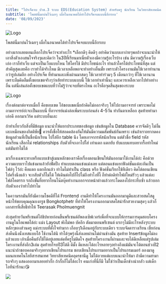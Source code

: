 ```yaml
---
title: "โปรเจ็คจบ ปวช.3 ระบบ EDS(Education System) สำหรับครู นักเรียน ในวิทยาลัยเทคนิคอุดรธานี"
subtitle: 'โพสต์นี้มาบ่นไว้เฉยๆ เผื่อในอนาคตได้ทำโปรเจ็คจบแบบนี้อีกรอบ'
date: '08/09/2023'
---
```

![Logo](https://scontent.futh1-1.fna.fbcdn.net/v/t39.30808-6/373530011_1388066161745146_3189310531330937006_n.jpg?stp=cp6_dst-jpg&_nc_cat=107&ccb=1-7&_nc_sid=5f2048&_nc_ohc=Yk4O2_EIVAUAX-lDoe3&_nc_ht=scontent.futh1-1.fna&oh=00_AfB6W1TW_wUD1-MzqavF5cpcnHYgiq5Ifu_GVawWnmctSQ&oe=66041B9B)



โพสต์นี้มาบ่นไว้เฉยๆ เผื่อในอนาคตได้ทำโปรเจ็คจบแบบนี้อีกรอบ
 
อย่างแรกเลยตอนเลือกโปรเจ็คว่าจะทำอะไร *เลือกดีๆ คิดดีๆ อย่าคิดว่าแบบเอาง่ายๆพอถ้าจะแนะนำให้เอาสิ่งตัวเองสนใจจริงๆและคิดว่า ใน3ปีที่เรียนมาเนี่ยตัวเองมีความรู้อะไรบ้าง เช่น มีความรู้เรื่องเว็บ เอ่อ เราก็ทำเว็บ แต่จะเป็นเว็บแบบไหน ให้ใครใช้ มีประโยชน์อะไร ทำแล้วใครได้ประโยชน์ที่สุด แต่สำคัญสุดเลยคือ เราทำได้จริงไหม มีเวลาเหลือพอจะทำอย่างอื่นมั้ย เพราะตัวโครงงานมันใช้เวลาทำนานกว่ารูปเล่มอีก อย่างโปรเจ็ค ที่ทำมาและเพิ่งผ่านมาสดๆ ใช้เวลาทำร่วมๆ 5 เดือนกว่าๆ ที่ใช้เวลานานเพราะลืมคิดลืมตั้งขอบเขตจริงๆว่าเฮ้ยทำระบบแบบนี้ ใช้เวลาทำเท่านี้นะ และควรเหลือเวลาไปทำอย่างอื่น แต่นี่เล่นล่อตั้งขอบเขตแบบที่ว่าไม่รู้ว่าจะจบที่ตรงไหน อะไรคือจุดสิ้นสุดของระบบ

![Logo](https://scontent.futh1-1.fna.fbcdn.net/v/t39.30808-6/373745205_1388313705053725_3174456080319039310_n.jpg?_nc_cat=109&ccb=1-7&_nc_sid=5f2048&_nc_ohc=Mh-OrkQHs6AAX-zqrsa&_nc_ht=scontent.futh1-1.fna&oh=00_AfBXkZ-mTm5btPS_Z45CSlONMnWAt7lcWUXAzFpt-XRd7g&oe=6604429B)

เรื่องต่อมาต่อจากเมื่อกี้ คือขอบเขต ไอ้ขอบเขตเนี่ยถ้าคิดไม่ออกจริงๆ ให้ไปถามอาจารย์ เพราะพอไม่ถามอาจารย์อ่ะจะเป็นแบบนี่ ที่อาจารย์แม่งล่อเพิ่มระบบก่อนส่ง 4-5วัน ทำกันตาเหลือก สุดท้ายทำมา เอ่อดี ออกมาเวิร์ค แต่ระบบอื่นเละ

ถ้าทำเกี่ยวกับสิ่งที่มีข้อมูล แนะนำให้แยกประเภทของข้อมูล เช่นข้อมูลใน Database ควรจัดดีๆ ไม่งั้นเละเหมือนของกิตติชัย🥲 ควรตั้งชื่อให้สอดคล้องกันให้มันมีความมสัมพันธ์กันเพราะ เช่นถ้าเราอยากดคงข้อมูลส่วนที่เป็นชื่อนักเรียน ไปใส่อีก table นึง โดยเอาจากรหัสนักเรียน แต่ตัวชื่อ field รหัสนักเรียน เสือกไม่  relationships กับตัวที่จะเอาไปใส่ เท่าแตก แตกยับ ยับแบบแทบอยากรื้อทำใหม่แต่มันทำไม่ได้

 มาเรื่องเฉพาะทางหรือแบบเข้าสู่เมนหลักของเราคือเรื่องตอนเขียนให้มันออกมาใช้งานได้อ่ะ คือด้วยความแบบเราไปแข่งมาแล้วยังฟิตปั๋ง ทำแบบตอนแข่งแม่งเลย แต่ตอนแข่งแยกฟังค์ชั่นแต่ละอันเป็นไฟล์ๆ ไว้อ่ะ คือแตก แตกอีกแล้ว ทำไมไม่ทำเป็น class หรือ ฟังค์ชั่นเรียกใช้ทีเดียว คิดได้ตอนเขียนไปครึ่งนึงแล้ว จะกลับตัวก็ไม่ได้ ให้เดินต่อไปก็ไปไม่ถึงทำไงที่งี้ ก็ทำต่อดิทำไฟล์ใหม่รัวๆ แล้วแต่ละไฟล์โคตรรก รกถึงขั้นที่อยากโยนโน๊ตบุ๊คทำงานออกจากหน้าต่างแล้วกระโดดลงไปกระทืบซ้ำ แล้วบอกกับตัวเองว่าทำไปทำไม
 
 ในความรกมันก็ยังมีความโชคดีที่ได้ Frontend งานดีทำให้โครงงานมันออกมาดูดีและสวยสดใสดูหน้าให้ขอบคุณคุณบงกรูช Bongkotphetr ที่ทำให้โครงงานออกมาสดใสน่ารักสวยงามสุดๆ แล้วก็เอกสารที่เสี่ยธีทำให้ Teerasak Pholmuengnit

อ่ะสุดท้ายวันพรีเซนต์ไอ้ชิปหายก่อนขึ้นพรีเซนต์อัพลงเซิฟเวอร์เพื่อที่จะแบบให้กรรมการคุมสอบโครงงานดูในไอแพตได้อ่ะ แม่ง Layout พังไม่พอ บัคอีก ตัดมาตอนพรีเซนต์ แรกๆไม่มีอะไรหลังๆระบบหลักๆของส่วนครู แม่งระบบที่ตั้งใจทำมาก เกือบๆ1เดือนอยู่กับระบบเดียว ระบบจัดตารางเรียน เชี่ยก่อนส่งคืนนึงนั่งเทสแบบโอ้ ใช้งานได้นิ ทำได้ๆพรุ่งนี้ส่งเลยผ่านไม่ผ่านช่างมัน สุดท้าย Insertข้อมูลไม่ลงแล้วแบบ เอ้าเมื่อคืนยังใช้ได้อยู่เลยแต่ดที่ครูไม่ติดใจ
สุดท้ายโครงงานก็ผ่านและจบได้ดีเหลือแต่รูปเล่มโครงงานที่ส่งอีก3เล่ม 
สุดท้ายก็จบปี3ได้ดี ดีมั๊ง ดีแหละได้อะไรหลายๆอย่างถึงแม้มันจะได้ตอนช่วงปี2 แนะนำถ้าชอบคอมจริงๆอยากเขียนโปรแกรม ชอบเขียนโปรแกรมอยากเป็นโปรแกรมเมอร์ ลองมาดูแผนกเทคโนโลยีสารสนเทศ วิทยาลัยเทคนิคอุดรธานีดู ไม่ได้อวยแต่แบบแนะนำให้มา ถ้ามีความสามารถจริงๆ แสดงออกมาเลยอย่ากั๊ก ถ้ากั๊กก็ไม่ได้อะไร คนเก่งที่นี่ก็มี ไม่ใช่ว่าเป็นเด็กช่างน่ากลัว แต่เด็กไอทีน่ารักนะ😘

![](https://scontent.futh1-1.fna.fbcdn.net/v/t39.30808-6/375746424_1391383321413430_6807142856458096268_n.jpg?stp=cp6_dst-jpg&_nc_cat=106&ccb=1-7&_nc_sid=5f2048&_nc_ohc=FnOEPkggRjkAX9B-hth&_nc_ht=scontent.futh1-1.fna&oh=00_AfCH0aQkYePkUyYtomYTMsBZ2NLfVNn30QcDvM9JfxWSxg&oe=6604EBD6)

